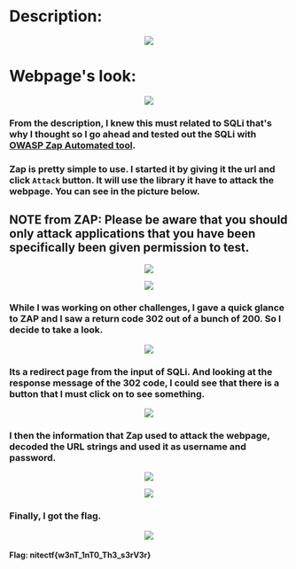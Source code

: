 # Description:

 <p align="center">
  <img src="https://user-images.githubusercontent.com/106710730/209478838-64ca647f-a019-46ed-aefa-59e69f88be90.png">
</p>

# Webpage's look:
 <p align="center">
  <img src="https://user-images.githubusercontent.com/106710730/209478852-748cdb34-ca2a-4e94-9800-14c72118a18e.png">
</p>

### From the description, I knew this must related to SQLi that's why I thought so I go ahead and tested out the SQLi with [OWASP Zap Automated tool](https://www.zaproxy.org/download/).


### Zap is pretty simple to use. I started it by giving it the url and click `Attack` button. It will use the library it have to attack the webpage. You can see in the picture below.

## NOTE from ZAP: Please be aware that you should only attack applications that you have been specifically been given permission to test.

<p align="center">
  <img src="https://user-images.githubusercontent.com/106710730/209478878-08ab5a94-b4ce-4810-acb2-7024d946561e.png">
</p>

<p align="center">
  <img src="https://user-images.githubusercontent.com/106710730/209479817-831702b2-971c-425e-8ea0-b00ce8708c75.png">
</p>


### While I was working on other challenges, I gave a quick glance to ZAP and I saw a return code 302 out of a bunch of 200. So I decide to take a look.

<p align="center">
  <img src="https://user-images.githubusercontent.com/106710730/209478917-baea332f-c88b-4e07-acd9-21c720e25b92.png">
</p>

### Its a redirect page from the input of SQLi. And looking at the response message of the 302 code, I could see that there is a button that I must click on to see something.
<p align="center">
  <img src="https://user-images.githubusercontent.com/106710730/209478936-10d2f276-7900-4a19-85d1-776bdfaec598.png">
</p>

### I then the information that Zap used to attack the webpage, decoded the URL strings and used it as username and password. 

 <p align="center">
  <img src="https://user-images.githubusercontent.com/106710730/209479153-6f6514ff-e2e6-4ea2-a061-f93ed1ebb1cf.png">
</p>

 <p align="center">
  <img src="https://user-images.githubusercontent.com/106710730/209479582-4e54e060-d10e-4487-a311-c2bd5d3bec9f.png">
</p>

### Finally, I got the flag.

 <p align="center">
  <img src="https://user-images.githubusercontent.com/106710730/209479312-a9940955-618a-4271-ba2b-1b422a336046.png">
</p>


#### Flag: nitectf{w3nT_1nT0_Th3_s3rV3r}

